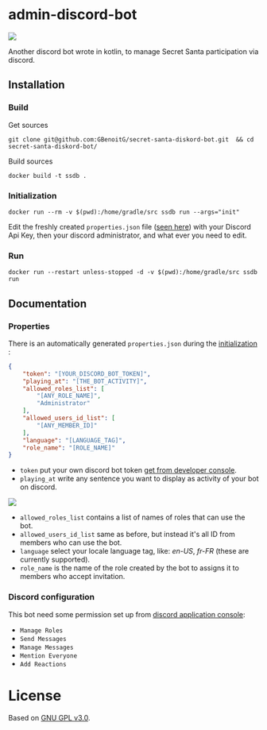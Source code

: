 # admin-discord-bot
![](https://github.com/GBenoitG/secret-santa-diskord-bot/actions/workflows/allTest.yml/badge.svg)

Another discord bot wrote in kotlin, to manage Secret Santa participation via discord.

## Installation
### Build

Get sources
```shell script
git clone git@github.com:GBenoitG/secret-santa-diskord-bot.git  && cd secret-santa-diskord-bot/
```

Build sources
```shell script
docker build -t ssdb .
```

### Initialization
```shell script
docker run --rm -v $(pwd):/home/gradle/src ssdb run --args="init"
```
Edit the freshly created `properties.json` file ([seen here](#properties)) with your Discord Api Key, then your discord 
administrator, and what ever you need to edit.

### Run
```shell script
docker run --restart unless-stopped -d -v $(pwd):/home/gradle/src ssdb run
```

## Documentation

### Properties
There is an automatically generated `properties.json` during the [initialization](#initialization) : 
```json
{
    "token": "[YOUR_DISCORD_BOT_TOKEN]",
    "playing_at": "[THE_BOT_ACTIVITY]",
    "allowed_roles_list": [
        "[ANY_ROLE_NAME]",
        "Administrator"
    ],
    "allowed_users_id_list": [
        "[ANY_MEMBER_ID]"
    ],
    "language": "[LANGUAGE_TAG]",
    "role_name": "[ROLE_NAME]"
}
```

* `token` put your own discord bot token [get from developer console](https://discord.com/developers/applications).
* `playing_at` write any sentence you want to display as activity of your bot on discord.

![](https://i.imgur.com/1e8MgJs.png)
* `allowed_roles_list` contains a list of names of roles that can use the bot.
* `allowed_users_id_list` same as before, but instead it's all ID from members who can use the bot.
* `language` select your locale language tag, like: _en-US_, _fr-FR_ (these are currently supported).
* `role_name` is the name of the role created by the bot to assigns it to members who accept invitation.

### Discord configuration
This bot need some permission set up from [discord application console](https://discord.com/developers/applications):
* `Manage Roles`
* `Send Messages`
* `Manage Messages`
* `Mention Everyone`
* `Add Reactions`

# License
Based on [GNU GPL v3.0](LICENSE).
